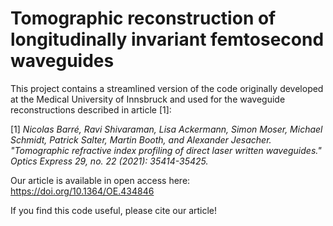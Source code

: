 # Tomographic reconstruction of longitudinally invariant femtosecond waveguides

This project contains a streamlined version of the code originally developed at
the Medical University of Innsbruck and used for the waveguide reconstructions described in article [1]:

[1] *Nicolas Barré, Ravi Shivaraman, Lisa Ackermann, Simon Moser, Michael Schmidt, Patrick Salter, Martin Booth, and Alexander Jesacher. "Tomographic refractive index profiling of direct laser written waveguides." Optics Express 29, no. 22 (2021): 35414-35425.*

Our article is available in open access here:
https://doi.org/10.1364/OE.434846

If you find this code useful, please cite our article!
